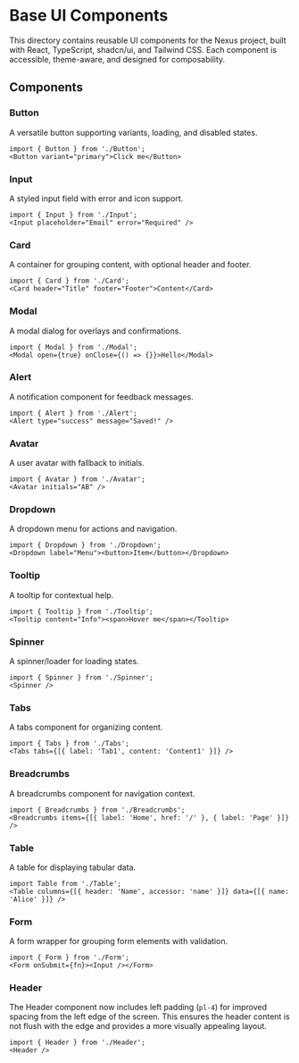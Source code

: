 # Base UI Components

This directory contains reusable UI components for the Nexus project, built with React, TypeScript, shadcn/ui, and Tailwind CSS. Each component is accessible, theme-aware, and designed for composability.

## Components

### Button
A versatile button supporting variants, loading, and disabled states.
```tsx
import { Button } from './Button';
<Button variant="primary">Click me</Button>
```

### Input
A styled input field with error and icon support.
```tsx
import { Input } from './Input';
<Input placeholder="Email" error="Required" />
```

### Card
A container for grouping content, with optional header and footer.
```tsx
import { Card } from './Card';
<Card header="Title" footer="Footer">Content</Card>
```

### Modal
A modal dialog for overlays and confirmations.
```tsx
import { Modal } from './Modal';
<Modal open={true} onClose={() => {}}>Hello</Modal>
```

### Alert
A notification component for feedback messages.
```tsx
import { Alert } from './Alert';
<Alert type="success" message="Saved!" />
```

### Avatar
A user avatar with fallback to initials.
```tsx
import { Avatar } from './Avatar';
<Avatar initials="AB" />
```

### Dropdown
A dropdown menu for actions and navigation.
```tsx
import { Dropdown } from './Dropdown';
<Dropdown label="Menu"><button>Item</button></Dropdown>
```

### Tooltip
A tooltip for contextual help.
```tsx
import { Tooltip } from './Tooltip';
<Tooltip content="Info"><span>Hover me</span></Tooltip>
```

### Spinner
A spinner/loader for loading states.
```tsx
import { Spinner } from './Spinner';
<Spinner />
```

### Tabs
A tabs component for organizing content.
```tsx
import { Tabs } from './Tabs';
<Tabs tabs={[{ label: 'Tab1', content: 'Content1' }]} />
```

### Breadcrumbs
A breadcrumbs component for navigation context.
```tsx
import { Breadcrumbs } from './Breadcrumbs';
<Breadcrumbs items={[{ label: 'Home', href: '/' }, { label: 'Page' }]} />
```

### Table
A table for displaying tabular data.
```tsx
import Table from './Table';
<Table columns={[{ header: 'Name', accessor: 'name' }]} data={[{ name: 'Alice' }]} />
```

### Form
A form wrapper for grouping form elements with validation.
```tsx
import { Form } from './Form';
<Form onSubmit={fn}><Input /></Form>
```

### Header
The Header component now includes left padding (`pl-4`) for improved spacing from the left edge of the screen. This ensures the header content is not flush with the edge and provides a more visually appealing layout.
```tsx
import { Header } from './Header';
<Header />
``` 